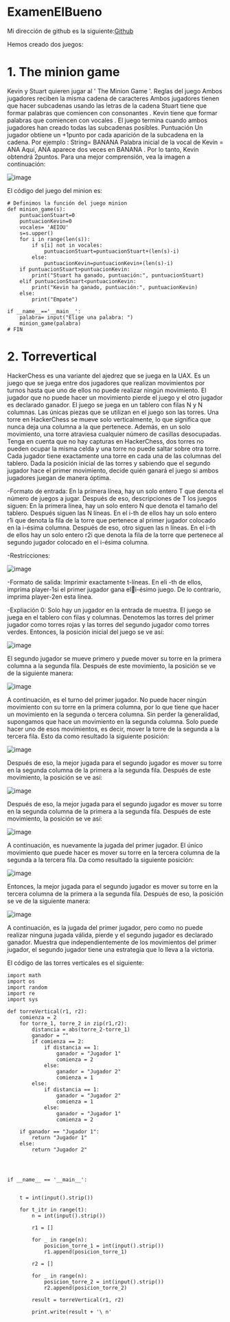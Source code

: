 # ExamenElBueno
Mi dirección de github es la siguiente:[Github](https://github.com/Barroso03/ExamenElBueno.git)

Hemos creado dos juegos:
# 1. The minion game
Kevin y Stuart quieren jugar al ' The Minion Game '.
Reglas del juego
Ambos jugadores reciben la misma cadena de caracteres
Ambos jugadores tienen que hacer subcadenas usando las letras de la cadena
Stuart tiene que formar palabras que comiencen con consonantes .
Kevin tiene que formar palabras que comiencen con vocales .
El juego termina cuando ambos jugadores han creado todas las subcadenas posibles.
Puntuación
Un jugador obtiene un +1punto por cada aparición de la subcadena en la cadena.
Por ejemplo :
String= BANANA
Palabra inicial de la vocal de Kevin = ANA
Aquí, ANA aparece dos veces en BANANA . Por lo tanto, Kevin obtendrá 2puntos.
Para una mejor comprensión, vea la imagen a continuación:

![image](https://user-images.githubusercontent.com/91721590/145983220-ed964380-60d2-4081-baad-cc83db2a18c5.png)

El código del juego del minion es:
```
# Definimos la función del juego minion
def minion_game(s):
    puntuacionStuart=0
    puntuacionKevin=0
    vocales= 'AEIOU'
    s=s.upper()
    for i in range(len(s)):
        if s[i] not in vocales:
            puntuacionStuart=puntuacionStuart+(len(s)-i)
        else:
            puntuacionKevin=puntuacionKevin+(len(s)-i)
    if puntuacionStuart>puntuacionKevin:
        print("Stuart ha ganado, puntuación:", puntuacionStuart)
    elif puntuacionStuart<puntuacionKevin:
        print("Kevin ha ganado, puntuación:", puntuacionKevin)
    else:
        print("Empate")

if __name__=='__main__':
    palabra= input("Elige una palabra: ")
    minion_game(palabra)
# FIN
```
# 2. Torrevertical
 HackerChess es una variante del ajedrez que se juega en la UAX. Es un juego que se juega entre 
dos jugadores que realizan movimientos por turnos hasta que uno de ellos no puede realizar 
ningún movimiento. El jugador que no puede hacer un movimiento pierde el juego y el otro 
jugador es declarado ganador. El juego se juega en un tablero con filas N y N columnas.
Las únicas piezas que se utilizan en el juego son las torres. Una torre en HackerChess se mueve 
solo verticalmente, lo que significa que nunca deja una columna a la que pertenece. Además, 
en un solo movimiento, una torre atraviesa cualquier número de casillas desocupadas.
Tenga en cuenta que no hay capturas en HackerChess, dos torres no pueden ocupar la misma 
celda y una torre no puede saltar sobre otra torre. Cada jugador tiene exactamente una torre 
en cada una de las columnas del tablero.
Dada la posición inicial de las torres y sabiendo que el segundo jugador hace el primer 
movimiento, decide quién ganará el juego si ambos jugadores juegan de manera óptima.

-Formato de entrada:
En la primera línea, hay un solo entero T que denota el número de juegos a jugar. Después de 
eso, descripciones de T los juegos siguen:
En la primera línea, hay un solo entero N que denota el tamaño del tablero. Después siguen las 
N líneas.
En el i-th de ellos hay un solo entero r1i que denota la fila de la torre que pertenece al primer 
jugador colocado en la i-ésima columna. Después de eso, otro siguen las n líneas.
En el i-th de ellos hay un solo entero r2i que denota la fila de la torre que pertenece al segundo 
jugador colocado en el i-ésima columna.

-Restricciones:

![image](https://user-images.githubusercontent.com/91721590/145987460-7b0391a6-2b03-409c-9ae8-35f711732460.png)

-Formato de salida:
Imprimir exactamente t-líneas. En eli -th de ellos, imprima player-1si el primer jugador gana eli-ésimo juego. De lo contrario, imprima player-2en esta línea.

-Expliación 0:
Solo hay un jugador en la entrada de muestra. El juego se juega en el tablero con filas 
y columnas. Denotemos las torres del primer jugador como torres rojas y las torres del 
segundo jugador como torres verdes. Entonces, la posición inicial del juego se ve así:

![image](https://user-images.githubusercontent.com/91721590/145987951-b2556f12-2613-4379-b085-869a9c1b9270.png)

El segundo jugador se mueve primero y puede mover su torre en la primera columna a la 
segunda fila. Después de este movimiento, la posición se ve de la siguiente manera:

![image](https://user-images.githubusercontent.com/91721590/145988132-5bdb5777-adf6-42a4-a114-e15e27e1f1a8.png)

A continuación, es el turno del primer jugador. No puede hacer ningún movimiento con su 
torre en la primera columna, por lo que tiene que hacer un movimiento en la segunda o 
tercera columna. Sin perder la generalidad, supongamos que hace un movimiento en la 
segunda columna. Solo puede hacer uno de esos movimientos, es decir, mover la torre de la 
segunda a la tercera fila. Esto da como resultado la siguiente posición:

![image](https://user-images.githubusercontent.com/91721590/145988350-4ed879c4-5bd9-46e8-8650-700577ab25b2.png)

Después de eso, la mejor jugada para el segundo jugador es mover su torre en la segunda 
columna de la primera a la segunda fila. Después de este movimiento, la posición se ve así:

![image](https://user-images.githubusercontent.com/91721590/145988555-58340015-7e38-4996-97c4-e7d56f70f415.png)

Después de eso, la mejor jugada para el segundo jugador es mover su torre en la segunda 
columna de la primera a la segunda fila. Después de este movimiento, la posición se ve así:

![image](https://user-images.githubusercontent.com/91721590/145988697-b6ba7ca1-03cc-49fb-be57-5ce055eab45e.png)

A continuación, es nuevamente la jugada del primer jugador. El único movimiento que puede 
hacer es mover su torre en la tercera columna de la segunda a la tercera fila. Da como 
resultado la siguiente posición:

![image](https://user-images.githubusercontent.com/91721590/145988850-2592db90-a4ab-46d7-8fcf-2e0594389307.png)

Entonces, la mejor jugada para el segundo jugador es mover su torre en la tercera columna de 
la primera a la segunda fila. Después de eso, la posición se ve de la siguiente manera:

![image](https://user-images.githubusercontent.com/91721590/145988964-e09f4e4d-1484-4f56-8fc3-851c12939854.png)

A continuación, es la jugada del primer jugador, pero como no puede realizar ninguna jugada 
válida, pierde y el segundo jugador es declarado ganador.
Muestra que independientemente de los movimientos del primer jugador, el segundo jugador 
tiene una estrategia que lo lleva a la victoria.



El código de las torres verticales es el siguiente:
```
import math
import os
import random
import re
import sys

def torreVertical(r1, r2):
    comienza = 2
    for torre_1, torre_2 in zip(r1,r2):
        distancia = abs(torre_2-torre_1)
        ganador = ""
        if comienza == 2:
            if distancia == 1:
                ganador = "Jugador 1"
                comienza = 2
            else:
                ganador = "Jugador 2"
                comienza = 1
        else:
            if distancia == 1:
                ganador = "Jugador 2"
                comienza = 1
            else:
                ganador = "Jugador 1"
                comienza = 2
    
    if ganador == "Jugador 1":
        return "Jugador 1"
    else:
        return "Jugador 2"




if __name__ == '__main__':
    

    t = int(input().strip())
    
    for t_itr in range(t):
        n = int(input().strip())

        r1 = []

        for _ in range(n):
            posicion_torre_1 = int(input().strip())
            r1.append(posicion_torre_1)

        r2 = []

        for _ in range(n):
            posicion_torre_2 = int(input().strip())
            r2.append(posicion_torre_2)

        result = torreVertical(r1, r2)

        print.write(result + '\ n'
```

